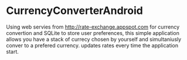 CurrencyConverterAndroid
========================

Using web servies from http://rate-exchange.appspot.com for currency convertion and SQLite to store user preferences, this simple application allows you have a stack of currecy chosen by yourself and simultaniusly conver to a prefered currency. updates rates every time the application start.
